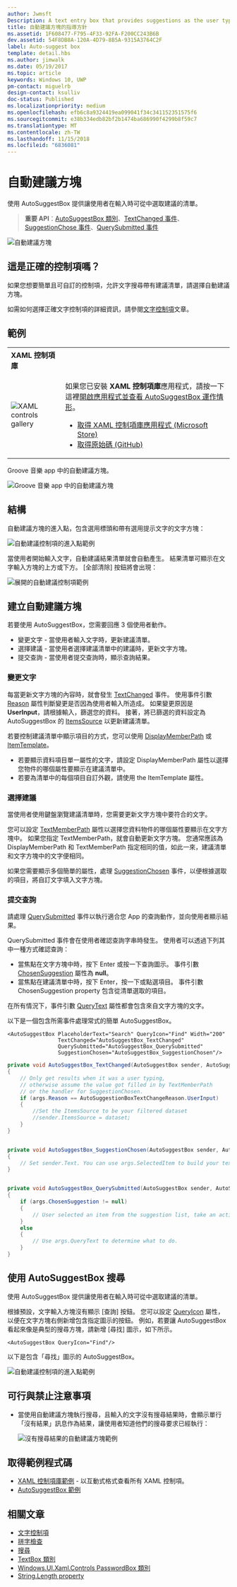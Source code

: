 ```yaml
---
author: Jwmsft
Description: A text entry box that provides suggestions as the user types.
title: 自動建議方塊的指導方針
ms.assetid: 1F608477-F795-4F33-92FA-F200CC243B6B
dev.assetid: 54F8DB8A-120A-4D79-8B5A-9315A3764C2F
label: Auto-suggest box
template: detail.hbs
ms.author: jimwalk
ms.date: 05/19/2017
ms.topic: article
keywords: Windows 10, UWP
pm-contact: miguelrb
design-contact: ksulliv
doc-status: Published
ms.localizationpriority: medium
ms.openlocfilehash: efb6c8a9324419ea099041f34c341152351575f6
ms.sourcegitcommit: e38b334edb82bf2b1474ba686990f4299b8f59c7
ms.translationtype: MT
ms.contentlocale: zh-TW
ms.lasthandoff: 11/15/2018
ms.locfileid: "6836081"
---
```

# <a name="auto-suggest-box"></a>自動建議方塊

使用 AutoSuggestBox 提供讓使用者在輸入時可從中選取建議的清單。

> **重要 API**：[AutoSuggestBox 類別](https://msdn.microsoft.com/library/windows/apps/xaml/windows.ui.xaml.controls.autosuggestbox.aspx)、[TextChanged 事件](https://msdn.microsoft.com/library/windows/apps/xaml/windows.ui.xaml.controls.autosuggestbox.textchanged.aspx)、[SuggestionChose 事件](https://msdn.microsoft.com/library/windows/apps/xaml/windows.ui.xaml.controls.autosuggestbox.suggestionchosen.aspx)、[QuerySubmitted 事件](https://msdn.microsoft.com/library/windows/apps/xaml/windows.ui.xaml.controls.autosuggestbox.querysubmitted.aspx)

![自動建議方塊](images/controls/auto-suggest-box-open.png)

## <a name="is-this-the-right-control"></a>這是正確的控制項嗎？

如果您想要簡單且可自訂的控制項，允許文字搜尋帶有建議清單，請選擇自動建議方塊。

如需如何選擇正確文字控制項的詳細資訊，請參閱[文字控制項](text-controls.md)文章。

## <a name="examples"></a>範例

<table>
<th align="left">XAML 控制項庫<th>
<tr>
<td><img src="images/xaml-controls-gallery-sm.png" alt="XAML controls gallery"></img></td>
<td>
    <p>如果您已安裝 <strong style="font-weight: semi-bold">XAML 控制項庫</strong>應用程式，請按一下這裡<a href="xamlcontrolsgallery:/item/AutoSuggestBox">開啟應用程式並查看 AutoSuggestBox 運作情形</a>。</p>
    <ul>
    <li><a href="https://www.microsoft.com/store/productId/9MSVH128X2ZT">取得 XAML 控制項庫應用程式 (Microsoft Store)</a></li>
    <li><a href="https://github.com/Microsoft/Windows-universal-samples/tree/master/Samples/XamlUIBasics">取得原始碼 (GitHub)</a></li>
    </ul>
</td>
</tr>
</table>

Groove 音樂 app 中的自動建議方塊。

![Groove 音樂 app 中的自動建議方塊](images/control-examples/auto-suggest-box-groove.png)

## <a name="anatomy"></a>結構
自動建議方塊的進入點，包含選用標頭和帶有選用提示文字的文字方塊：

![自動建議控制項的進入點範例](images/controls_autosuggest_entrypoint.png)

當使用者開始輸入文字，自動建議結果清單就會自動產生。 結果清單可顯示在文字輸入方塊的上方或下方。 [全部清除] 按鈕將會出現：

![展開的自動建議控制項範例](images/controls_autosuggest_expanded01.png)

## <a name="create-an-auto-suggest-box"></a>建立自動建議方塊

若要使用 AutoSuggestBox，您需要回應 3 個使用者動作。

- 變更文字 - 當使用者輸入文字時，更新建議清單。
- 選擇建議 - 當使用者選擇建議清單中的建議時，更新文字方塊。
- 提交查詢 - 當使用者提交查詢時，顯示查詢結果。

### <a name="text-changed"></a>變更文字

每當更新文字方塊的內容時，就會發生 [TextChanged](https://msdn.microsoft.com/library/windows/apps/xaml/windows.ui.xaml.controls.autosuggestbox.textchanged.aspx) 事件。 使用事件引數 [Reason](https://msdn.microsoft.com/library/windows/apps/xaml/windows.ui.xaml.controls.autosuggestboxtextchangedeventargs.reason.aspx) 屬性判斷變更是否因為使用者輸入所造成。 如果變更原因是 **UserInput**，請根據輸入，篩選您的資料。 接著，將已篩選的資料設定為 AutoSuggestBox 的 [ItemsSource](https://msdn.microsoft.com/library/windows/apps/xaml/windows.ui.xaml.controls.itemscontrol.itemssource.aspx) 以更新建議清單。

若要控制建議清單中顯示項目的方式，您可以使用 [DisplayMemberPath](https://msdn.microsoft.com/library/windows/apps/xaml/windows.ui.xaml.controls.itemscontrol.displaymemberpath.aspx) 或 [ItemTemplate](https://msdn.microsoft.com/library/windows/apps/xaml/windows.ui.xaml.controls.itemscontrol.itemtemplate.aspx)。

- 若要顯示資料項目單一屬性的文字，請設定 DisplayMemberPath 屬性以選擇您物件的哪個屬性要顯示在建議清單中。
- 若要為清單中的每個項目自訂外觀，請使用 the ItemTemplate 屬性。

### <a name="suggestion-chosen"></a>選擇建議

當使用者使用鍵盤瀏覽建議清單時，您需要更新文字方塊中要符合的文字。

您可以設定 [TextMemberPath](https://msdn.microsoft.com/library/windows/apps/xaml/windows.ui.xaml.controls.autosuggestbox.textmemberpath.aspx) 屬性以選擇您資料物件的哪個屬性要顯示在文字方塊中。 如果您指定 TextMemberPath，就會自動更新文字方塊。 您通常應該為 DisplayMemberPath 和 TextMemberPath 指定相同的值，如此一來，建議清單和文字方塊中的文字便相同。

如果您需要顯示多個簡單的屬性，處理 [SuggestionChosen](https://msdn.microsoft.com/library/windows/apps/xaml/windows.ui.xaml.controls.autosuggestbox.suggestionchosen.aspx) 事件，以便根據選取的項目，將自訂文字填入文字方塊。

### <a name="query-submitted"></a>提交查詢

請處理 [QuerySubmitted](https://msdn.microsoft.com/library/windows/apps/xaml/windows.ui.xaml.controls.autosuggestbox.querysubmitted.aspx) 事件以執行適合您 App 的查詢動作，並向使用者顯示結果。

QuerySubmitted 事件會在使用者確認查詢字串時發生。 使用者可以透過下列其中一種方式確認查詢：
- 當焦點在文字方塊中時，按下 Enter 或按一下查詢圖示。 事件引數 [ChosenSuggestion](https://msdn.microsoft.com/library/windows/apps/xaml/windows.ui.xaml.controls.autosuggestboxquerysubmittedeventargs.chosensuggestion.aspx) 屬性為 **null**。
- 當焦點在建議清單中時，按下 Enter，按一下或點選項目。 事件引數 ChosenSuggestion property 包含從清單選取的項目。

在所有情況下，事件引數 [QueryText](https://msdn.microsoft.com/library/windows/apps/xaml/windows.ui.xaml.controls.autosuggestboxquerysubmittedeventargs.querytext.aspx) 屬性都會包含來自文字方塊的文字。

以下是一個包含所需事件處理常式的簡單 AutoSuggestBox。

```xaml
<AutoSuggestBox PlaceholderText="Search" QueryIcon="Find" Width="200"
                TextChanged="AutoSuggestBox_TextChanged"
                QuerySubmitted="AutoSuggestBox_QuerySubmitted"
                SuggestionChosen="AutoSuggestBox_SuggestionChosen"/>
```

```csharp
private void AutoSuggestBox_TextChanged(AutoSuggestBox sender, AutoSuggestBoxTextChangedEventArgs args)
{
    // Only get results when it was a user typing,
    // otherwise assume the value got filled in by TextMemberPath
    // or the handler for SuggestionChosen.
    if (args.Reason == AutoSuggestionBoxTextChangeReason.UserInput)
    {
        //Set the ItemsSource to be your filtered dataset
        //sender.ItemsSource = dataset;
    }
}


private void AutoSuggestBox_SuggestionChosen(AutoSuggestBox sender, AutoSuggestBoxSuggestionChosenEventArgs args)
{
    // Set sender.Text. You can use args.SelectedItem to build your text string.
}


private void AutoSuggestBox_QuerySubmitted(AutoSuggestBox sender, AutoSuggestBoxQuerySubmittedEventArgs args)
{
    if (args.ChosenSuggestion != null)
    {
        // User selected an item from the suggestion list, take an action on it here.
    }
    else
    {
        // Use args.QueryText to determine what to do.
    }
}
```

## <a name="use-autosuggestbox-for-search"></a>使用 AutoSuggestBox 搜尋

使用 AutoSuggestBox 提供讓使用者在輸入時可從中選取建議的清單。

根據預設，文字輸入方塊沒有顯示 \[查詢\] 按鈕。 您可以設定 [QueryIcon](https://msdn.microsoft.com/library/windows/apps/xaml/windows.ui.xaml.controls.autosuggestbox.queryicon.aspx) 屬性，以便在文字方塊右側新增包含指定圖示的按鈕。 例如，若要讓 AutoSuggestBox 看起來像是典型的搜尋方塊，請新增 \[尋找\] 圖示，如下所示。

```xaml
<AutoSuggestBox QueryIcon="Find"/>
```

以下是包含「尋找」圖示的 AutoSuggestBox。

![自動建議控制項的進入點範例](images/controls_autosuggest_entrypoint.png)

## <a name="dos-and-donts"></a>可行與禁止注意事項

-   當使用自動建議方塊執行搜尋，且輸入的文字沒有搜尋結果時，會顯示單行「沒有結果」訊息作為結果，讓使用者知道他們的搜尋要求已經執行：

    ![沒有搜尋結果的自動建議方塊範例](images/controls_autosuggest_noresults.png)

<!--
<div class="microsoft-internal-note">
**Globalization and localization checklist**

<table>
<tr>
<th>Vertical spacing</th><td>Use non-Latin characters for vertical spacing to ensure non-Latin scripts will display properly, including numbers.</td>
</tr>
<tr>
<th>Scrolling</th><td>When auto suggest text is selected, user should be able to scroll to end of string.</td>
</tr>
</table>
</div>
-->

## <a name="get-the-sample-code"></a>取得範例程式碼

- [XAML 控制項庫範例](https://github.com/Microsoft/Windows-universal-samples/tree/master/Samples/XamlUIBasics) - 以互動式格式查看所有 XAML 控制項。
- [AutoSuggestBox 範例](https://github.com/Microsoft/Windows-universal-samples/tree/master/Samples/XamlAutoSuggestBox)

## <a name="related-articles"></a>相關文章

- [文字控制項](text-controls.md)
- [拼字檢查](text-controls.md)
- [搜尋](search.md)
- [TextBox 類別](https://msdn.microsoft.com/library/windows/apps/br209683)
- [Windows.UI.Xaml.Controls PasswordBox 類別](https://msdn.microsoft.com/library/windows/apps/br227519)
- [String.Length property](https://msdn.microsoft.com/library/system.string.length.aspx)
